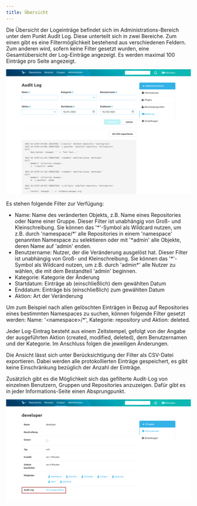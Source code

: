 ```yaml
---
title: Übersicht
---
```

Die Übersicht der Logeinträge befindet sich im Administrations-Bereich unter dem Punkt Audit Log.
Diese unterteilt sich in zwei Bereiche. Zum einen gibt es eine Filtermöglichkeit bestehend aus verschiedenen Feldern. Zum anderen wird, sofern keine Filter gesetzt wurden, eine Gesamtübersicht der Log-Einträge angezeigt. Es werden maximal 100 Einträge pro Seite angezeigt.

![Audit log overview](assets/overview.png)

Es stehen folgende Filter zur Verfügung:
* Name: Name des veränderten Objekts, z.B. Name eines Repositories oder Name einer Gruppe. Dieser Filter ist unabhängig von Groß- und Kleinschreibung. Sie können das '\*'-Symbol als Wildcard nutzen, um z.B. durch 'namespace/*' alle Repositories in einem 'namespace' genannten Namespace zu selektieren oder mit '*admin' alle Objekte, deren Name auf 'admin' enden.
* Benutzername: Nutzer, der die Veränderung ausgelöst hat. Dieser Filter ist unabhängig von Groß- und Kleinschreibung. Sie können das '\*'-Symbol als Wildcard nutzen, um z.B. durch 'admin*' alle Nutzer zu wählen, die mit dem Bestandteil 'admin' beginnen.
* Kategorie: Kategorie der Änderung
* Startdatum: Einträge ab (einschließlich) dem gewählten Datum
* Enddatum: Einträge bis (einschließlich) zum gewählten Datum
* Aktion: Art der Veränderung

Um zum Beispiel nach allen gelöschten Einträgen in Bezug auf Repositories eines bestimmten Namespaces zu suchen, können folgende Filter gesetzt werden: Name: '&lt;namespace&gt;/*', Kategorie: repository und Aktion: deleted.


Jeder Log-Eintrag besteht aus einem Zeitstempel, gefolgt von der Angabe der ausgeführten Aktion (created, modified, deleted), dem Benutzernamen und der Kategorie. Im Anschluss folgen die jeweiligen Änderungen.

Die Ansicht lässt sich unter Berücksichtigung der Filter als CSV-Datei exportieren. Dabei werden alle protokollierten Einträge gespeichert, es gibt keine Einschränkung bezüglich der Anzahl der Einträge. 

Zusätzlich gibt es die Möglichkeit sich das gefilterte Audit-Log von einzelnen Benutzern, Gruppen und Repositories anzuzeigen. Dafür gibt es in jeder Informations-Seite einen Absprungpunkt.

![Jumping point from group](assets/jumpingPoint.png)
